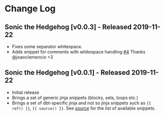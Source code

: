 # Change Log
## Sonic the Hedgehog [v0.0.3] - Released 2019-11-22
- Fixes some separator whitespace.
- Adds snippet for comments with whitespace handling [#4](https://github.com/bastienboutonnet/vscode-dbt/pull/4) Thanks @joaoclemencio <3

## Sonic the Hedgehog [v0.0.1] - Released 2019-11-22

- Initial release
- Brings a set of generic jinja snippets (blocks, sets, loops etc.)
- Brings a set of dbt-specific jinja and not so jinja snippets such as `{{ ref() }}`, `{{ source() }}`. See [source](./snippets/snippets.json) for the list of available snippets.
